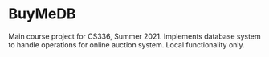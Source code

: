 # BuyMeDB
Main course project for CS336, Summer 2021. Implements database system to handle operations for online auction system. Local functionality only.
